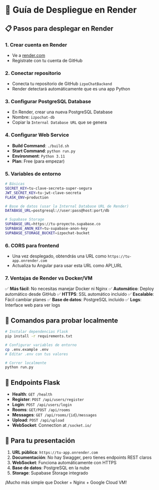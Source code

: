 # 🚀 Guía de Despliegue en Render

## 📋 Pasos para desplegar en Render

### 1. **Crear cuenta en Render**
- Ve a [render.com](https://render.com)
- Regístrate con tu cuenta de GitHub

### 2. **Conectar repositorio**
- Conecta tu repositorio de GitHub `izpoChatBackend`
- Render detectará automáticamente que es una app Python

### 3. **Configurar PostgreSQL Database**
- En Render, crear una nueva PostgreSQL Database
- Nombre: `izpochat-db`
- Copiar la `Internal Database URL` que se genera

### 4. **Configurar Web Service**
- **Build Command**: `./build.sh`
- **Start Command**: `python run.py`
- **Environment**: `Python 3.11`
- **Plan**: Free (para empezar)

### 5. **Variables de entorno**
```bash
# Básicas
SECRET_KEY=tu-clave-secreta-super-segura
JWT_SECRET_KEY=tu-jwt-clave-secreta
FLASK_ENV=production

# Base de datos (usar la Internal Database URL de Render)
DATABASE_URL=postgresql://user:pass@host:port/db

# Supabase Storage
SUPABASE_URL=https://tu-proyecto.supabase.co
SUPABASE_ANON_KEY=tu-supabase-anon-key
SUPABASE_STORAGE_BUCKET=izpochat-bucket
```

### 6. **CORS para frontend**
- Una vez desplegado, obtendrás una URL como `https://tu-app.onrender.com`
- Actualiza tu Angular para usar esta URL como API_URL

### 7. **Ventajas de Render vs Docker/VM**
✅ **Más fácil**: No necesitas manejar Docker ni Nginx
✅ **Automático**: Deploy automático desde GitHub
✅ **HTTPS**: SSL automático incluido
✅ **Escalable**: Fácil cambiar planes
✅ **Base de datos**: PostgreSQL incluido
✅ **Logs**: Interface web para ver logs

## 🔧 Comandos para probar localmente

```bash
# Instalar dependencias Flask
pip install -r requirements.txt

# Configurar variables de entorno
cp .env.example .env
# Editar .env con tus valores

# Correr localmente
python run.py
```

## 📱 Endpoints Flask

- **Health**: `GET /health`
- **Register**: `POST /api/users/register`
- **Login**: `POST /api/users/login`
- **Rooms**: `GET/POST /api/rooms`
- **Messages**: `GET /api/rooms/{id}/messages`
- **Upload**: `POST /api/upload`
- **WebSocket**: Connection at `/socket.io/`

## 🎯 Para tu presentación

1. **URL pública**: `https://tu-app.onrender.com`
2. **Documentación**: No hay Swagger, pero tienes endpoints REST claros
3. **WebSocket**: Funciona automáticamente con HTTPS
4. **Base de datos**: PostgreSQL en la nube
5. **Storage**: Supabase Storage integrado

¡Mucho más simple que Docker + Nginx + Google Cloud VM!